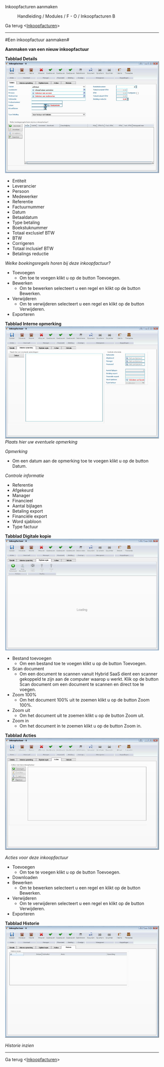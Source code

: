 <properties>
	<page>
		<title>Inkoopfacturen aanmaken</title>
		<description>Inkoopfacturen aanmaken</description>
	</page>
	<menu>
		<position>Handleiding / Modules / F - O / Inkoopfacturen</position>
		<title>Inkoopfacturen aanmaken</title>
		<sort>B</sort>
	</menu>
</properties>

Ga terug <[Inkoopfacturen](http://hybridsaas.support/pages/handleiding/modules/F-O/inkoopfacturen/introductie)>

----------

#Een inkoopfactuur aanmaken#

**Aanmaken van een nieuw inkoopfactuur**

**Tabblad Details**
![](images/inkoopfactuur-details.JPG)

- Entiteit
- Leverancier
- Persoon
- Medewerker
- Referentie
- Factuurnummer
- Datum
- Betaaldatum
- Type betaling
- Boekstuknummer
- Totaal exclusief BTW
- BTW
- Corrigeren
- Totaal inclusief BTW
- Betalings reductie

*Welke boekingsregels horen bij deze inkoopfactuur?*

- Toevoegen
	- Om toe te voegen klikt u op de button Toevoegen.
- Bewerken
	- Om te bewerken selecteert u een regel en klikt op de button Bewerken.
- Verwijderen
	- Om te verwijderen selecteert u een regel en klikt op de button Verwijderen.
- Exporteren

**Tabblad Interne opmerking**
![](images/inkoopfactuur-interneopmerking.JPG)
*Plaats hier uw eventuele opmerking*

*Opmerking*

- Om een datum aan de opmerking toe te voegen klikt u op de button Datum.


*Controle informatie* 

- Referentie
- Afgekeurd
- Manager
- Financieel
- Aantal bijlagen
- Betaling export
- Financiële export
- Word sjabloon
- Type factuur

**Tabblad Digitale kopie**
![](images/inkoopfactuur-digitalekopie.JPG)

- Bestand toevoegen
	- Om een bestand toe te voegen klikt u op de button Toevoegen.
- Scan document
	- Om een document te scannen vanuit Hybrid SaaS dient een scanner gekoppeld te zijn aan de computer waarop u werkt. Klik op de button Scan document om een document te scannen en direct toe te voegen.
- Zoom 100%
	- Om het document 100% uit te zoemen klikt u op de button Zoom 100%.
- Zoom uit
	- Om het document uit te zoemen klikt u op de button Zoom uit.
- Zoom in
	- Om het document in te zoemen klikt u op de button Zoom in.


**Tabblad Acties**
![](images/inkoopfactuur-acties.JPG)

*Acties voor deze inkoopfactuur*

- Toevoegen
	- Om toe te voegen klikt u op de button Toevoegen.
- Downloaden
- Bewerken
	- Om te bewerken selecteert u een regel en klikt op de button Bewerken.
- Verwijderen
	- Om te verwijderen selecteert u een regel en klikt op de button Verwijderen.
- Exporteren


**Tabblad Historie**
![](images/inkoopfactuur-historie.JPG)

*Historie inzien*



----------

Ga terug <[Inkoopfacturen](http://hybridsaas.support/pages/handleiding/modules/F-O/inkoopfacturen/introductie)>